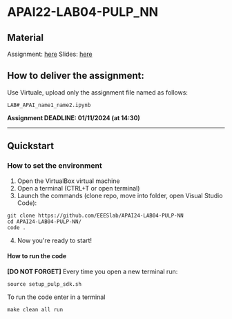 # APAI22-LAB04-PULP_NN

## Material

Assignment: [here](docs/assignment.pdf)
Slides: [here](docs/slides.pdf)


## How to deliver the assignment:

Use Virtuale, upload only the assignment file named as follows:

`LAB#_APAI_name1_name2.ipynb`


**Assignment DEADLINE: 01/11/2024 (at 14:30)**

___

## Quickstart

### How to set the environment

1. Open the VirtualBox virtual machine
2. Open a terminal (CTRL+T or open terminal)
3. Launch the commands (clone repo, move into folder, open Visual Studio Code):
```
git clone https://github.com/EEESlab/APAI24-LAB04-PULP-NN
cd APAI24-LAB04-PULP-NN/
code .
```
4. Now you're ready to start!

#### How to run the code
**[DO NOT FORGET]** Every time you open a new terminal run:

`source setup_pulp_sdk.sh`

To run the code enter in a terminal

`make clean all run`
